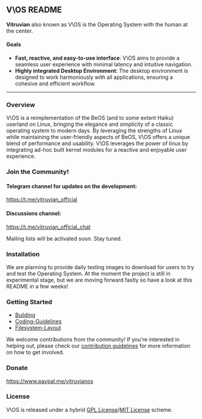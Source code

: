 ## V\OS README

**Vitruvian** also known as V\OS is the Operating System with the human at the center.

#### Goals

* **Fast, reactive, and easy-to-use interface**: V\OS aims to provide a seamless user experience with minimal latency and intuitive navigation.
* **Highly integrated Desktop Environment**: The desktop environment is designed to work harmoniously with all applications, ensuring a cohesive and efficient workflow.

---

### Overview

V\OS is a reimplementation of the BeOS (and to some extent Haiku) userland on Linux, bringing the elegance and simplicity of a classic operating system to modern days. By leveraging the strengths of Linux while maintaining the user-friendly aspects of BeOS, V\OS offers a unique blend of performance and usability. V\OS leverages the power of linux by integrating ad-hoc built kernel modules for a reactive and enjoyable user experience.

### Join the Community!

#### Telegram channel for updates on the development:

https://t.me/vitruvian_official

#### Discussions channel:

https://t.me/vitruvian_official_chat

Mailing lists will be activated soon. Stay tuned.

### Installation

We are planning to provide daily testing images to download for users to try and test the Operating System. At the moment the project is still in experimental stage, but we are moving forward fastly so have a look at this README in a few weeks!

### Getting Started

* [Building](https://github.com/VitruvianOS/Vitruvian/wiki/Building)
* [Coding-Guidelines](https://github.com/VitruvianOS/Vitruvian/wiki/Coding-Guidelines)
* [Filesystem-Layout](https://github.com/VitruvianOS/Vitruvian/wiki/Filesystem-Layout)

We welcome contributions from the community! If you're interested in helping out, please check our [contribution guidelines](#) for more information on how to get involved.

### Donate

https://www.paypal.me/vitruvianos

### License

V\OS is released under a hybrid [GPL License](#)/[MIT License](#) scheme.
